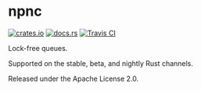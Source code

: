 # npnc

[![crates.io](https://img.shields.io/crates/v/npnc.svg)](https://crates.io/crates/npnc)
[![docs.rs](https://docs.rs/npnc/badge.svg)](https://docs.rs/npnc)
[![Travis CI](https://travis-ci.org/KyleMayes/npnc.svg?branch=master)](https://travis-ci.org/KyleMayes/npnc)

Lock-free queues.

Supported on the stable, beta, and nightly Rust channels.

Released under the Apache License 2.0.
